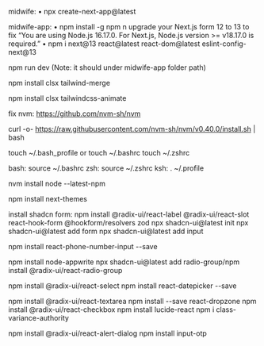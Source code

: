 midwife:
• npx create-next-app@latest

midwife-app:
• npm install -g npm
n
upgrade your Next.js form 12 to 13 to fix “You are using Node.js 16.17.0. For Next.js, Node.js version >= v18.17.0 is required.”
• npm i next@13 react@latest react-dom@latest eslint-config-next@13

npm run dev (Note: it should under midwife-app folder path)

npm install clsx tailwind-merge

npm install clsx tailwindcss-animate

fix nvm:
https://github.com/nvm-sh/nvm

curl -o- https://raw.githubusercontent.com/nvm-sh/nvm/v0.40.0/install.sh | bash

touch ~/.bash_profile or touch ~/.bashrc
touch ~/.zshrc

bash: source ~/.bashrc
zsh: source ~/.zshrc
ksh: . ~/.profile

nvm install node --latest-npm

npm install next-themes

install shadcn form:
npm install @radix-ui/react-label @radix-ui/react-slot react-hook-form @hookform/resolvers zod
npx shadcn-ui@latest init
npx shadcn-ui@latest add form
npx shadcn-ui@latest add input

npm install react-phone-number-input --save

npm install node-appwrite
npx shadcn-ui@latest add radio-group/npm install @radix-ui/react-radio-group

npm install @radix-ui/react-select
npm install react-datepicker --save

npm install @radix-ui/react-textarea
npm install --save react-dropzone
npm install @radix-ui/react-checkbox
npm install lucide-react
npm i class-variance-authority

npm install @radix-ui/react-alert-dialog
npm install input-otp
